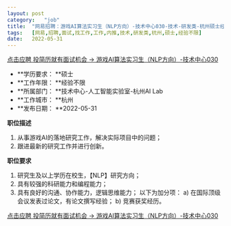 ```yaml
---
layout:	post
category:	"job"
title:	"网易招聘：游戏AI算法实习生（NLP方向）-技术中心030-技术-研发类-杭州硕士经验不限"
tags:	[网易,招聘,面试,找工作,工作,内推,技术,研发类,杭州,硕士,经验不限]
date:	2022-05-31
---
```


[点击应聘 投简历就有面试机会 -> 游戏AI算法实习生（NLP方向）-技术中心030](http://mobile.bole.netease.com/bole/boleDetail?id=35990&employeeId=346f03c3cda5f04c&key=all)



- **学历要求： **硕士
- **工作年限： **经验不限
- **所属部门： **技术中心-人工智能实验室-杭州AI Lab
- **工作城市： **杭州
- **发布日期： **2022-05-31



**职位描述**
1. 从事游戏AI的落地研究工作，解决实际项目中的问题；
2. 跟进最新的研究工作并进行创新。



**职位要求**
1. 研究生及以上学历在校生，【NLP】研究方向；
2. 具有较强的科研能力和编程能力；
3. 具有良好的沟通、协作能力，逻辑思维能力；
以下为加分项：
a) 在国际顶级会议发表过论文，有论文撰写经验；
b) 竞赛获奖经历。



[点击应聘 投简历就有面试机会 -> 游戏AI算法实习生（NLP方向）-技术中心030](http://mobile.bole.netease.com/bole/boleDetail?id=35990&employeeId=346f03c3cda5f04c&key=all)